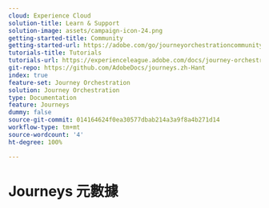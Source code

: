 ```yaml
---
cloud: Experience Cloud
solution-title: Learn & Support
solution-image: assets/campaign-icon-24.png
getting-started-title: Community
getting-started-url: https://adobe.com/go/journeyorchestrationcommunity
tutorials-title: Tutorials
tutorials-url: https://experienceleague.adobe.com/docs/journey-orchestration-learn/tutorials/understanding-journey-orchestration.html
git-repo: https://github.com/AdobeDocs/journeys.zh-Hant
index: true
feature-set: Journey Orchestration
solution: Journey Orchestration
type: Documentation
feature: Journeys
dummy: false
source-git-commit: 014164624f0ea30577dbab214a3a9f8a4b271d14
workflow-type: tm+mt
source-wordcount: '4'
ht-degree: 100%

---
```



# Journeys 元數據
